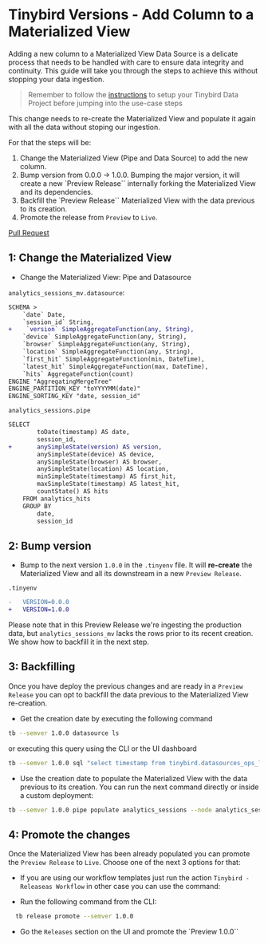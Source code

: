 # Tinybird Versions - Add Column to a Materialized View

Adding a new column to a Materialized View Data Source is a delicate process that needs to be handled with care to ensure data integrity and continuity. This guide will take you through the steps to achieve this without stopping your data ingestion.

> Remember to follow the [instructions](../README.md) to setup your Tinybird Data Project before jumping into the use-case steps

This change needs to re-create the Materialized View and populate it again with all the data without stoping our ingestion.

For that the steps will be:

1. Change the Materialized View (Pipe and Data Source) to add the new column.
2. Bump version from 0.0.0 -> 1.0.0. Bumping the major version, it will create a new `Preview Release`` internally forking the Materialized View and its dependencies.
3. Backfill the `Preview Release`` Materialized View with the data previous to its creation.
4. Promote the release from `Preview` to `Live`.

[Pull Request](https://github.com/tinybirdco/use-case-examples/pull/141/files)

## 1: Change the Materialized View

- Change the Materialized View: Pipe and Datasource

`analytics_sessions_mv.datasource`:
```diff
SCHEMA >
    `date` Date,
    `session_id` String,
+    `version` SimpleAggregateFunction(any, String),
    `device` SimpleAggregateFunction(any, String),
    `browser` SimpleAggregateFunction(any, String),
    `location` SimpleAggregateFunction(any, String),
    `first_hit` SimpleAggregateFunction(min, DateTime),
    `latest_hit` SimpleAggregateFunction(max, DateTime),
    `hits` AggregateFunction(count)
ENGINE "AggregatingMergeTree"
ENGINE_PARTITION_KEY "toYYYYMM(date)"
ENGINE_SORTING_KEY "date, session_id"
```

`analytics_sessions.pipe`
```diff
SELECT
        toDate(timestamp) AS date,
        session_id,
+       anySimpleState(version) AS version,
        anySimpleState(device) AS device,
        anySimpleState(browser) AS browser,
        anySimpleState(location) AS location,
        minSimpleState(timestamp) AS first_hit,
        maxSimpleState(timestamp) AS latest_hit,
        countState() AS hits
    FROM analytics_hits
    GROUP BY
        date,
        session_id
```

## 2: Bump version
- Bump to the next version `1.0.0` in the `.tinyenv` file. It will **re-create** the Materialized View and all its downstream in a new `Preview Release`. 

`.tinyenv`
  ```diff
-   VERSION=0.0.0
+   VERSION=1.0.0
  ```

Please note that in this Preview Release we're ingesting the production data, but `analytics_sessions_mv` lacks the rows prior to its recent creation. We show how to backfill it in the next step.

## 3: Backfilling 
Once you have deploy the previous changes and are ready in a `Preview Release` you can opt to backfill the data previous to the Materialized View re-creation.

- Get the creation date by executing the following command
```sh
tb --semver 1.0.0 datasource ls
```
or executing this query using the CLI or the UI dashboard

```sh
tb --semver 1.0.0 sql "select timestamp from tinybird.datasources_ops_log where event_type = 'create' and datasource_name = 'analytics_sessions_mv' order by timestamp desc limit 1"
```

- Use the creation date to populate the Materialized View with the data previous to its creation. You can run the next command directly or inside a custom deployment:
```sh
tb --semver 1.0.0 pipe populate analytics_sessions --node analytics_sessions_1 --sql-condition "timestamp < '$CREATED_AT' --wait
```

## 4: Promote the changes
Once the Materialized View has been already populated you can promote the `Preview Release` to `Live`. Choose one of the next 3 options for that:

- If you are using our workflow templates just run the action `Tinybird - Releaseas Workflow` in other case you can use the command:

- Run the following command from the CLI:
  
```sh
  tb release promote --semver 1.0.0
```

- Go the `Releases` section on the UI and promote the `Preview 1.0.0``


